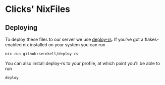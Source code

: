 # Clicks' NixFiles

## Deploying

To deploy these files to our server we use
[deploy-rs](https://github.com/serokell/deploy-rs). If you've got a
flakes-enabled nix installed on your system you can run

```sh
nix run github:serokell/deploy-rs
```

You can also install deploy-rs to your profile, at which point you'll be able to
run

```sh
deploy
```
